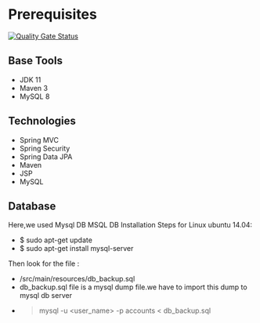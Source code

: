 # Prerequisites

[![Quality Gate Status](https://sonarcloud.io/api/project_badges/measure?project=softcreative2580_actioncode&metric=alert_status)](https://sonarcloud.io/summary/new_code?id=softcreative2580_actioncode)

##  Base Tools

- JDK 11
- Maven 3
- MySQL 8 

## Technologies 

- Spring MVC
- Spring Security
- Spring Data JPA
- Maven
- JSP
- MySQL

## Database

Here,we used Mysql DB 
MSQL DB Installation Steps for Linux ubuntu 14.04:

- $ sudo apt-get update
- $ sudo apt-get install mysql-server

Then look for the file :
- /src/main/resources/db_backup.sql
- db_backup.sql file is a mysql dump file.we have to import this dump to mysql db server
- > mysql -u <user_name> -p accounts < db_backup.sql
